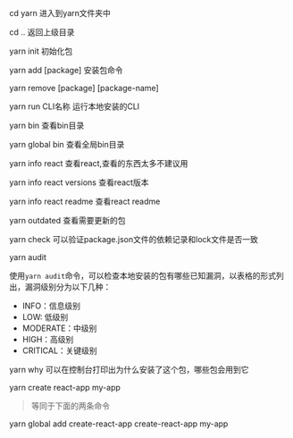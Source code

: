 cd yarn 进入到yarn文件夹中

cd .. 返回上级目录

yarn init 初始化包

yarn add [package] 安装包命令

yarn remove [package] [package-name]

yarn run CLI名称 运行本地安装的CLI

yarn bin 查看bin目录

yarn global bin 查看全局bin目录

yarn info react 查看react,查看的东西太多不建议用

yarn info react versions 查看react版本

yarn info react readme 查看react readme

yarn outdated 查看需要更新的包

yarn check 可以验证package.json文件的依赖记录和lock文件是否一致

yarn audit 

使用```yarn audit```命令，可以检查本地安装的包有哪些已知漏洞，以表格的形式列出，漏洞级别分为以下几种：

+ INFO：信息级别
+ LOW: 低级别
+ MODERATE：中级别
+ HIGH：高级别
+ CRITICAL：关键级别

yarn why 可以在控制台打印出为什么安装了这个包，哪些包会用到它

yarn create react-app my-app

> 等同于下面的两条命令

yarn global add create-react-app
create-react-app my-app
